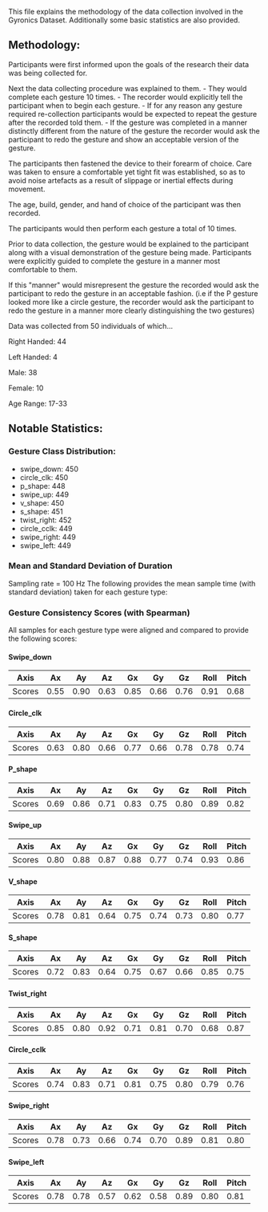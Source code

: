 This file explains the methodology of the data collection involved in the Gyronics Dataset. Additionally some basic statistics are also provided.

## Methodology:

Participants were first informed upon the goals of the research their data was being collected for.

Next the data collecting procedure was explained to them.
    - They would complete each gesture 10 times.
    - The recorder would explicitly tell the participant when to begin each gesture.
    - If for any reason any gesture required re-collection participants would be expected to repeat the gesture after the recorded told them.
    - If the gesture was completed in a manner distinctly different from the nature of the gesture the recorder would ask the participant to redo the gesture and show an acceptable version of the gesture.

The participants then fastened the device to their forearm of choice. Care was taken to ensure a comfortable yet tight fit was established, so as to avoid noise artefacts as a result of slippage or inertial effects during movement.

The age, build, gender, and hand of choice of the participant was then recorded.

The participants would then perform each gesture a total of 10 times.

Prior to data collection, the gesture would be explained to the participant along with a visual demonstration of the gesture being made. Participants were explicitly guided to complete the gesture in a manner most comfortable to them.

If this "manner" would misrepresent the gesture the recorded would ask the participant to redo the gesture in an acceptable fashion. (i.e if the P gesture looked more like a circle gesture, the recorder would ask the participant to redo the gesture in a manner more clearly distinguishing the two gestures)


Data was collected from 50 individuals of which...

Right Handed: 44

Left Handed: 4

Male: 38

Female: 10

Age Range: 17-33

## Notable Statistics:
### Gesture Class Distribution:
* swipe_down: 450
* circle_clk: 450
* p_shape: 448
* swipe_up: 449
* v_shape: 450
* s_shape: 451
* twist_right: 452
* circle_cclk: 449
* swipe_right: 449
* swipe_left: 449

### Mean and Standard Deviation of Duration
Sampling rate = 100 Hz
The following provides the mean sample time (with standard deviation) taken for each gesture type:

### Gesture Consistency Scores (with Spearman)
All samples for each gesture type were aligned and compared to provide the following scores:

#### Swipe_down
| Axis   	| Ax   	| Ay   	| Az   	| Gx   	| Gy   	| Gz   	| Roll 	| Pitch 	|
|--------	|------	|------	|------	|------	|------	|------	|------	|-------	|
| Scores 	| 0.55 	| 0.90 	| 0.63 	| 0.85 	| 0.66 	| 0.76 	| 0.91 	| 0.68  	|

#### Circle_clk
| Axis   	| Ax   	| Ay   	| Az   	| Gx   	| Gy   	| Gz   	| Roll 	| Pitch 	|
|--------	|------	|------	|------	|------	|------	|------	|------	|-------	|
| Scores 	| 0.63 	| 0.80 	| 0.66 	| 0.77 	| 0.66 	| 0.78 	| 0.78 	| 0.74  	|

#### P_shape
| Axis   	| Ax   	| Ay   	| Az   	| Gx   	| Gy   	| Gz   	| Roll 	| Pitch 	|
|--------	|------	|------	|------	|------	|------	|------	|------	|-------	|
| Scores 	| 0.69 	| 0.86 	| 0.71 	| 0.83 	| 0.75 	| 0.80 	| 0.89 	| 0.82  	|

#### Swipe_up
| Axis   	| Ax   	| Ay   	| Az   	| Gx   	| Gy   	| Gz   	| Roll 	| Pitch 	|
|--------	|------	|------	|------	|------	|------	|------	|------	|-------	|
| Scores 	| 0.80 	| 0.88 	| 0.87 	| 0.88 	| 0.77 	| 0.74 	| 0.93 	| 0.86 	    |

#### V_shape
| Axis   	| Ax   	| Ay   	| Az   	| Gx   	| Gy   	| Gz   	| Roll 	| Pitch 	|
|--------	|------	|------	|------	|------	|------	|------	|------	|-------	|
| Scores 	| 0.78 	| 0.81 	| 0.64 	| 0.75 	| 0.74 	| 0.73 	| 0.80 	| 0.77  	|

#### S_shape
| Axis   	| Ax   	| Ay   	| Az   	| Gx   	| Gy   	| Gz   	| Roll 	| Pitch 	|
|--------	|------	|------	|------	|------	|------	|------	|------	|-------	|
| Scores 	| 0.72 	| 0.83 	| 0.64 	| 0.75 	| 0.67 	| 0.66 	| 0.85 	| 0.75  	|

#### Twist_right
| Axis   	| Ax   	| Ay   	| Az   	| Gx   	| Gy   	| Gz   	| Roll 	| Pitch 	|
|--------	|------	|------	|------	|------	|------	|------	|------	|-------	|
| Scores 	| 0.85 	| 0.80 	| 0.92 	| 0.71 	| 0.81 	| 0.70 	| 0.68 	| 0.87  	|

#### Circle_cclk
| Axis   	| Ax   	| Ay   	| Az   	| Gx   	| Gy   	| Gz   	| Roll 	| Pitch 	|
|--------	|------	|------	|------	|------	|------	|------	|------	|-------	|
| Scores 	| 0.74	| 0.83 	| 0.71 	| 0.81 	| 0.75 	| 0.80 	| 0.79 	| 0.76  	|

#### Swipe_right
| Axis   	| Ax   	| Ay   	| Az   	| Gx   	| Gy   	| Gz   	| Roll 	| Pitch 	|
|--------	|------	|------	|------	|------	|------	|------	|------	|-------	|
| Scores 	| 0.78 	| 0.73 	| 0.66 	| 0.74 	| 0.70 	| 0.89 	| 0.81 	| 0.80  	|

#### Swipe_left
| Axis   	| Ax   	| Ay   	| Az   	| Gx   	| Gy   	| Gz   	| Roll 	| Pitch 	|
|--------	|------	|------	|------	|------	|------	|------	|------	|-------	|
| Scores 	| 0.78 	| 0.78 	| 0.57 	| 0.62 	| 0.58 	| 0.89 	| 0.80 	| 0.81  	|
